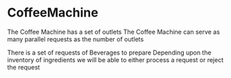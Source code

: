 # CoffeeMachine
The Coffee Machine has a set of outlets
The Coffee Machine can serve as many parallel requests as the number of outlets

There is a set of requests of Beverages to prepare
Depending upon the inventory of ingredients we will be able to either process a request
or reject the request
